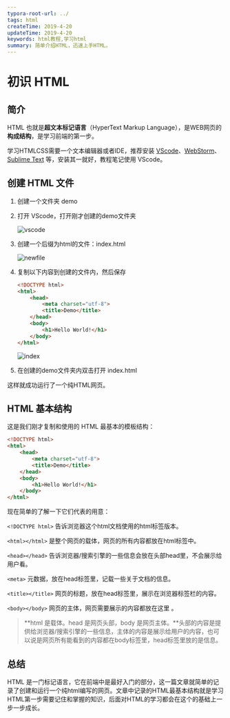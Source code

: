 ```yaml
---
typora-root-url: ../
tags: html
createTime: 2019-4-20
updateTime: 2019-4-20
keywords: html教程,学习html
summary: 简单介绍HTML，迅速上手HTML。
---
```


# 初识 HTML

## 简介

HTML 也就是**超文本标记语言**（HyperText Markup Language），是WEB网页的**构成结构**，是学习前端的第一步。

学习HTMLCSS需要一个文本编辑器或者IDE，推荐安装 [VScode](https://code.visualstudio.com/download)、[WebStorm](https://www.jetbrains.com/webstorm/download/)、[Sublime Text](https://www.sublimetext.com/3) 等，安装其一就好，教程笔记使用 VScode。

## 创建 HTML 文件

1. 创建一个文件夹 demo

2. 打开 VScode，打开刚才创建的demo文件夹

   ![vscode](/images/htmlcss/1/vscode.png)

3. 创建一个后缀为html的文件：index.html

   ![newfile](/images/htmlcss/1/newfile.png)

4. 复制以下内容到创建的文件内，然后保存

   ```html
   <!DOCTYPE html>
   <html>
       <head>
           <meta charset="utf-8">
           <title>Demo</title>
       </head>
       <body>
           <h1>Hello World!</h1>
       </body>
   </html>
   ```

   ![index](/images/htmlcss/1/index.png)

5. 在创建的demo文件夹内双击打开 index.html

这样就成功运行了一个纯HTML网页。

## HTML 基本结构

这是我们刚才复制和使用的 HTML 最基本的模板结构：

```html
<!DOCTYPE html>
<html>
    <head>
        <meta charset="utf-8">
        <title>Demo</title>
    </head>
    <body>
        <h1>Hello World!</h1>
    </body>
</html>
```

现在简单的了解一下它们代表的用意：

`<!DOCTYPE html>` 告诉浏览器这个html文档使用的html标签版本。

`<html></html>` 是整个网页的载体，网页的所有内容都放在html标签中。

`<head></head>` 告诉浏览器/搜索引擎的一些信息会放在头部head里，不会展示给用户看。

`<meta>` 元数据，放在head标签里，记载一些关于文档的信息。

`<title></title>` 网页的标题，放在head标签里，展示在浏览器标签栏的内容。

`<body></body>` 网页的主体，网页需要展示的内容都放在这里 。

> **html 是载体。head 是网页头部，body 是网页主体。**头部的内容是提供给浏览器/搜索引擎的一些信息，主体的内容是展示给用户的内容，也可以说是网页所有能看到的内容都在body标签里，head标签里放的是信息。

## 总结

HTML 是一门标记语言，它在前端中是最好入门的部分，这一篇文章就简单的记录了创建和运行一个纯html编写的网页。文章中记录的HTML最基本结构就是学习HTML第一步需要记住和掌握的知识，后面对HTML的学习都会在这个的基础上一步一步成长。